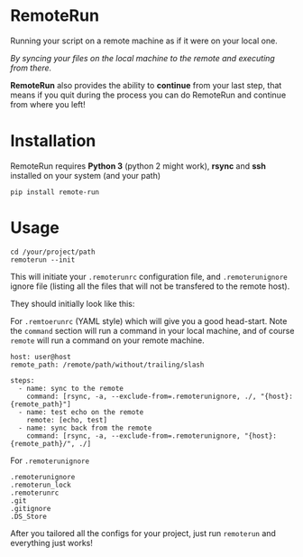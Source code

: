 # RemoteRun

Running your script on a remote machine as if it were on your local one.

*By syncing your files on the local machine to the remote and executing from there.*

**RemoteRun** also provides the ability to **continue** from your last step, that means if you quit during the process you can do RemoteRun and continue from where you left!

# Installation

RemoteRun requires **Python 3** (python 2 might work), **rsync** and **ssh** installed on your system (and your path)

```
pip install remote-run
```

# Usage

```
cd /your/project/path
remoterun --init
```

This will initiate your `.remoterunrc` configuration file, and `.remoterunignore` ignore file (listing all the files that will not be transfered to the remote host). 

They should initially look like this:

For `.remtoerunrc` (YAML style) which will give you a good head-start. Note the `command` section will run a command in your local machine, and of course `remote` will run a command on your remote machine.

```
host: user@host
remote_path: /remote/path/without/trailing/slash

steps:
  - name: sync to the remote
    command: [rsync, -a, --exclude-from=.remoterunignore, ./, "{host}:{remote_path}"]
  - name: test echo on the remote
    remote: [echo, test]
  - name: sync back from the remote
    command: [rsync, -a, --exclude-from=.remoterunignore, "{host}:{remote_path}/", ./]
```

For `.remoterunignore`

```
.remoterunignore
.remoterun_lock
.remoterunrc
.git
.gitignore
.DS_Store
```

After you tailored all the configs for your project, just run `remoterun` and everything just works!

